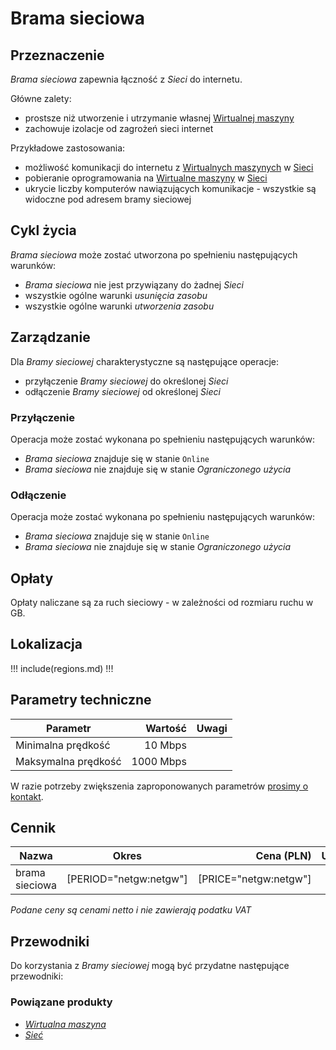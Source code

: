 # Brama sieciowa

## Przeznaczenie

*Brama sieciowa* zapewnia łączność z *Sieci* do internetu.

Główne zalety:

* prostsze niż utworzenie i utrzymanie własnej [Wirtualnej maszyny](/resource/compute/virtual-machine.md)
* zachowuje izolacje od zagrożeń sieci internet

Przykładowe zastosowania:

* możliwość komunikacji do internetu z [Wirtualnych maszynych](/resource/networking/network-adapter.md) w [Sieci](/resource/networking/network.md)
* pobieranie oprogramowania na [Wirtualne maszyny](/resource/networking/network-adapter.md) w [Sieci](/resource/networking/network.md)
* ukrycie liczby komputerów nawiązujących komunikacje - wszystkie są widoczne pod adresem bramy sieciowej

## Cykl życia

*Brama sieciowa* może zostać utworzona po spełnieniu następujących warunków:

 * *Brama sieciowa* nie jest przywiązany do żadnej *Sieci*
 * wszystkie ogólne warunki *usunięcia zasobu*
 * wszystkie ogólne warunki *utworzenia zasobu*

## Zarządzanie

Dla *Bramy sieciowej* charakterystyczne są następujące operacje:

 * przyłączenie *Bramy sieciowej* do określonej *Sieci*
 * odłączenie *Bramy sieciowej* od określonej *Sieci*

### Przyłączenie

Operacja może zostać wykonana po spełnieniu następujących warunków:

 * *Brama sieciowa* znajduje się w stanie ```Online```
 * *Brama sieciowa* nie znajduje się w stanie *Ograniczonego użycia*

### Odłączenie

Operacja może zostać wykonana po spełnieniu następujących warunków:

 * *Brama sieciowa* znajduje się w stanie ```Online```
 * *Brama sieciowa* nie znajduje się w stanie *Ograniczonego użycia*

## Opłaty

Opłaty naliczane są za ruch sieciowy - w zależności od rozmiaru ruchu w GB.

## Lokalizacja

!!! include(regions.md) !!!

<!--
Transfer is not availabe due following reason:
- required validation of licensing
- vm is composite of multiple resources
-->

## Parametry techniczne

Parametr            | Wartość   | Uwagi
------------------- | --------: | ---
Minimalna prędkość  |   10 Mbps |
Maksymalna prędkość | 1000 Mbps |

W razie potrzeby zwiększenia zaproponowanych parametrów [prosimy o kontakt](/about-us/contact.md).

## Cennik

Nazwa           | Okres                  | Cena (PLN)            | Uwagi
--------------- | :--------------------: | --------------------: | :----:
brama sieciowa  | [PERIOD="netgw:netgw"] | [PRICE="netgw:netgw"] |

*Podane ceny są cenami netto i nie zawierają podatku VAT*

## Przewodniki

Do korzystania z *Bramy sieciowej* mogą być przydatne następujące przewodniki:

<PageList path_re="guide/networking/network-adapter/"/>

### Powiązane produkty

 * *[Wirtualna maszyna](/resource/compute/virtual-machine.md)*
 * *[Sieć](/resource/networking/network.md)*